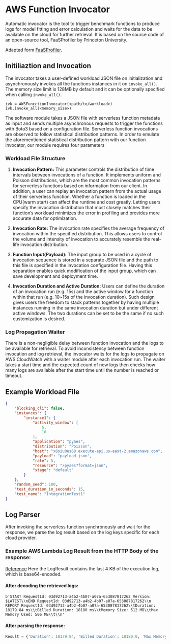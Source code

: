 # AWS Function Invocator
Automatic invocator is the tool to trigger benchmark functions to produce logs for model fitting and error calculation and waits for the data to be available on the cloud for further retrieval. It is based on the source code of an open-source tool, FaaSProfiler by Princeton University.

Adapted form [FaaSProfiler](https://github.com/PrincetonUniversity/faas-profiler).

## Initiliaztion and Invocation
The invocator takes a user-defined workload JSON file on initialization and asynchronously invokes all the functions instances in it on `invoke_all()`. The memory size limit is 128MB by default and it can be optionally specified when calling `invoke_all()`.
```
ivk = AWSFuncctionInvocator(<path/to/workload>)
ivk.invoke_all(<memory_size>)
```

The software module takes a JSON file with serverless function metadata as input and sends multiple asynchronous requests to trigger the functions with Boto3 based on a configuration file. Serverless function invocations are observed to follow statistical distribution patterns. In order to emulate the aforementioned statistical distribution pattern with our function invocator, our module requires four parameters

### Workload File Structure
1. **Invocation Pattern:** This parameter controls the distribution of time intervals between invocations of a function. It implements uniform and Poisson distributions, which are the most common invocation patterns for serverless functions based on information from our client. In addition, a user can replay an invocation pattern from the actual usage of their serverless function. 
Whether a function is loaded in the CPU(warm start) can affect the runtime and cost greatly. Letting users specify the invocation distribution that most closely matches their function’s workload minimizes the error in profiling and provides more accurate data for optimization. 

2. **Invocation Rate:** The invocation rate specifies the average frequency of invocation within the specified distribution. This allows users to control the volume and intensity of invocation to accurately resemble the real-life invocation distribution.

3. **Function Input(Payload):** The input group to be used in a cycle of invocation sequence is stored in a separate JSON file and the path to this file is specified in the invocation configuration file. Having this separation enables quick modification of the input group, which can save development and deployment time. 

4. **Invocation Duration and Active Duration:** Users can define the duration of an invocation run (e.g. 15s) and the active window for a function within that run (e.g. 10~15s of the invocation duration). Such design gives users the freedom to stack patterns together by having multiple instances running in the same invocation duration but under different active windows. The two durations can be set to be the same if no such customization is desired.

### Log Propagation Waiter
There is a non-negligible delay between function invocation and the logs to be available for retrieval. To avoid inconsistency between function invocation and log retrieval, the invocator waits for the logs to propagate on AWS CloudWatch with a waiter module after each invocation run. The waiter takes a start time and the expected count of new logs then checks how many logs are available after the start time until the number is reached or timeout.

## Example Workload File
``` json
{
    "blocking_cli": false,
    "instances": {
        "instance1": {
            "activity_window": [
                5,
                10
            ],
            "application": "pyaes",
            "distribution": "Poisson",
            "host": "x8siu0es68.execute-api.us-east-2.amazonaws.com",
            "payload": "payload.json",
            "rate": 5,
            "resource": "/pyaes?format=json",
            "stage": "default"
        }
    },
    "random_seed": 100,
    "test_duration_in_seconds": 15,
    "test_name": "IntegrationTest1"
}
```

## Log Parser
After invoking the serverless function synchronously and wait for the response, we parse the log result based on the log keys specific for each cloud provider.

### Example AWS Lambda Log Result from the HTTP Body of the response:
[Reference]("https://docs.aws.amazon.com/lambda/latest/dg/API_Invoke.html#API_Invoke_ResponseSyntax")
Here the LogResult contains the last 4 KB of the execution log, which is base64-encoded.
#### After decoding the retrieved logs:
```
b'START RequestId: 03d92713-a4b2-4b07-a07a-653087817262 Version: $LATEST\\nEND RequestId: 03d92713-a4b2-4b07-a07a-653087817262\\n
REPORT RequestId: 03d92713-a4b2-4b07-a07a-653087817262\\tDuration: 18179.84 ms\\tBilled Duration: 18180 ms\\tMemory Size: 512 MB\\tMax Memory Used: 506 MB\\t\\n'
```
#### After parsing the response:
```python
Result = {'Duration': 18179.84, 'Billed Duration': 18180.0, 'Max Memory Used': 506.0, 'Memory Size': 512.0}
```
